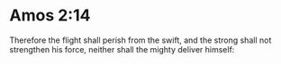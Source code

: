 # Amos 2:14

Therefore the flight shall perish from the swift, and the strong shall not strengthen his force, neither shall the mighty deliver himself: